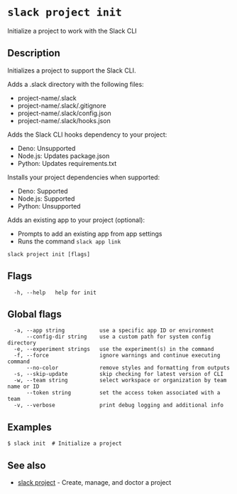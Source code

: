 # `slack project init`

Initialize a project to work with the Slack CLI

## Description

Initializes a project to support the Slack CLI.

Adds a .slack directory with the following files:
- project-name/.slack
- project-name/.slack/.gitignore
- project-name/.slack/config.json
- project-name/.slack/hooks.json

Adds the Slack CLI hooks dependency to your project:
- Deno:    Unsupported
- Node.js: Updates package.json
- Python:  Updates requirements.txt

Installs your project dependencies when supported:
- Deno:    Supported
- Node.js: Supported
- Python:  Unsupported

Adds an existing app to your project (optional):
- Prompts to add an existing app from app settings
- Runs the command `slack app link`

```
slack project init [flags]
```

## Flags

```
  -h, --help   help for init
```

## Global flags

```
  -a, --app string           use a specific app ID or environment
      --config-dir string    use a custom path for system config directory
  -e, --experiment strings   use the experiment(s) in the command
  -f, --force                ignore warnings and continue executing command
      --no-color             remove styles and formatting from outputs
  -s, --skip-update          skip checking for latest version of CLI
  -w, --team string          select workspace or organization by team name or ID
      --token string         set the access token associated with a team
  -v, --verbose              print debug logging and additional info
```

## Examples

```
$ slack init  # Initialize a project
```

## See also

* [slack project](slack_project)	 - Create, manage, and doctor a project

